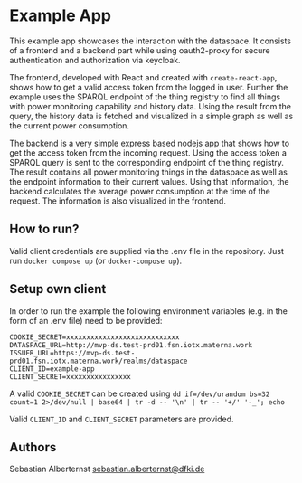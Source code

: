 # Example App

This example app showcases the interaction with the dataspace. It consists of a frontend and a backend part while using oauth2-proxy for secure authentication and authorization via keycloak.

The frontend, developed with React and created with `create-react-app`, shows how to get a valid access token from the logged in user. Further the example uses the SPARQL endpoint of the thing registry to find all things with power monitoring capability and history data. Using the result from the query, the history data is fetched and visualized in a simple graph as well as the current power consumption.

The backend is a very simple express based nodejs app that shows how to get the access token from the incoming request. Using the access token a SPARQL query is sent to the corresponding endpoint of the thing registry. The result contains all power monitoring things in the dataspace as well as the endpoint information to their current values. Using that information, the backend calculates the average power consumption at the time of the request. The information is also visualized in the frontend.

## How to run?

Valid client credentials are supplied via the .env file in the repository. Just run `docker compose up` (or `docker-compose up`).

## Setup own client

In order to run the example the following environment variables (e.g. in the form of an .env file) need to be provided:

```
COOKIE_SECRET=xxxxxxxxxxxxxxxxxxxxxxxxxxxx
DATASPACE_URL=http://mvp-ds.test-prd01.fsn.iotx.materna.work
ISSUER_URL=https://mvp-ds.test-prd01.fsn.iotx.materna.work/realms/dataspace
CLIENT_ID=example-app
CLIENT_SECRET=xxxxxxxxxxxxxxxx
```

A valid `COOKIE_SECRET` can be created using ```dd if=/dev/urandom bs=32 count=1 2>/dev/null | base64 | tr -d -- '\n' | tr -- '+/' '-_'; echo```

Valid `CLIENT_ID` and `CLIENT_SECRET` parameters are provided.

## Authors 

Sebastian Alberternst <sebastian.alberternst@dfki.de>